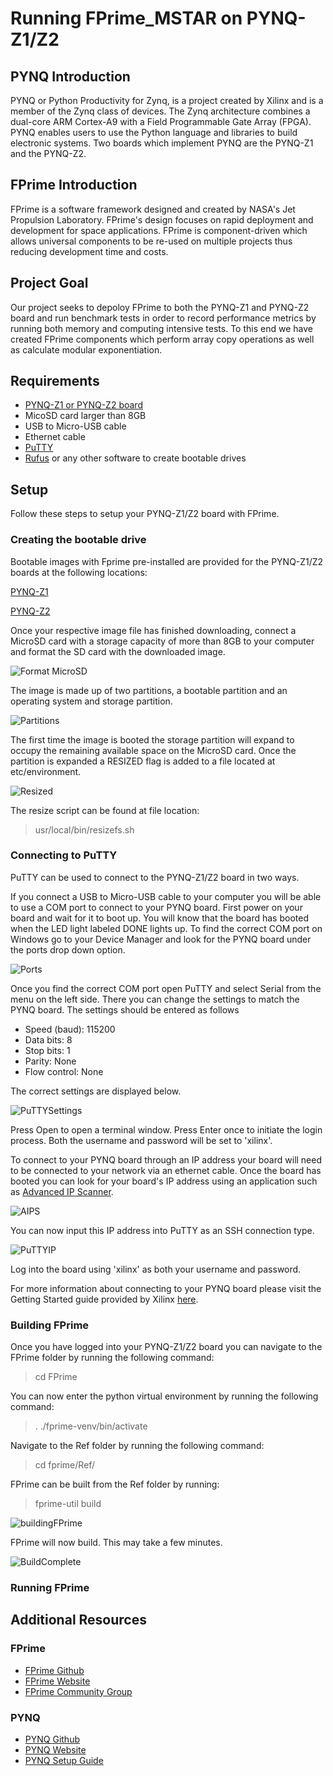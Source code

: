 # Running FPrime_MSTAR on PYNQ-Z1/Z2

## PYNQ Introduction
PYNQ or Python Productivity for Zynq, is a project created by Xilinx and is a member of the Zynq class of devices. The Zynq architecture combines a dual-core ARM Cortex-A9 with a Field Programmable Gate Array (FPGA). PYNQ enables users to use the Python language and libraries to build electronic systems. Two boards which implement PYNQ are the PYNQ-Z1 and the PYNQ-Z2.

## FPrime Introduction
FPrime is a software framework designed and created by NASA's Jet Propulsion Laboratory. FPrime's design focuses on rapid deployment and development for space applications. FPrime is component-driven which allows universal components to be re-used on multiple projects thus reducing development time and costs.

## Project Goal
Our project seeks to depoloy FPrime to both the PYNQ-Z1 and PYNQ-Z2 board and run benchmark tests in order to record performance metrics by running both memory and computing intensive tests. To this end we have created FPrime components which perform array copy operations as well as calculate modular exponentiation.

## Requirements
- [PYNQ-Z1 or PYNQ-Z2 board](http://www.pynq.io/board.html)
- MicoSD card larger than 8GB
- USB to Micro-USB cable
- Ethernet cable
- [PuTTY](https://www.chiark.greenend.org.uk/~sgtatham/putty/latest.html)
- [Rufus](https://rufus.ie/) or any other software to create bootable drives

## Setup
Follow these steps to setup your PYNQ-Z1/Z2 board with FPrime.
### Creating the bootable drive
Bootable images with Fprime pre-installed are provided for the PYNQ-Z1/Z2 boards at the following locations:

[PYNQ-Z1](https://drive.google.com/file/d/1oSFLiyuEgIg-Y4KqXsf0uZ2Yt1L-2iae/view?usp=sharing)

[PYNQ-Z2](https://drive.google.com/file/d/1dgWHEQ1UevHf3aKtwjIwMHDAUY-g6zwE/view?usp=sharing)

Once your respective image file has finished downloading, connect a MicroSD card with a storage capacity of more than 8GB to your computer and format the SD card with the downloaded image.

![Format MicroSD](https://user-images.githubusercontent.com/9275528/110201002-bfab0000-7e15-11eb-9b4a-b2bfcd5d9900.PNG)

The image is made up of two partitions, a bootable partition and an operating system and storage partition. 

![Partitions](https://user-images.githubusercontent.com/9275528/110201173-95a60d80-7e16-11eb-94eb-84aaabfa6e68.PNG)

The first time the image is booted the storage partition will expand to occupy the remaining available space on the MicroSD card. Once the partition is expanded a RESIZED flag is added to a file located at etc/environment.

![Resized](https://user-images.githubusercontent.com/9275528/110201506-4c56bd80-7e18-11eb-8dff-66cd870b6f66.PNG)

The resize script can be found at file location:
> usr/local/bin/resizefs.sh

### Connecting to PuTTY

PuTTY can be used to connect to the PYNQ-Z1/Z2 board in two ways.

If you connect a USB to Micro-USB cable to your computer you will be able to use a COM port to connect to your PYNQ board. First power on your board and wait for it to boot up. You will know that the board has booted when the LED light labeled DONE lights up. To find the correct COM port on Windows go to your Device Manager and look for the PYNQ board under the ports drop down option.

![Ports](https://user-images.githubusercontent.com/9275528/110284045-04f63b80-7f96-11eb-8452-b0d45f05ac9a.PNG) 

Once you find the correct COM port open PuTTY and select Serial from the menu on the left side. There you can change the settings to match the PYNQ board. The settings should be entered as follows
- Speed (baud): 115200
- Data bits: 8
- Stop bits: 1
- Parity: None
- Flow control: None

The correct settings are displayed below.

![PuTTYSettings](https://user-images.githubusercontent.com/9275528/110284743-10963200-7f97-11eb-9434-212b34db5e8a.PNG)

Press Open to open a terminal window. Press Enter once to initiate the login process. Both the username and password will be set to 'xilinx'.

To connect to your PYNQ board through an IP address your board will need to be connected to your network via an ethernet cable. Once the board has booted you can look for your board's IP address using an application such as [Advanced IP Scanner](https://www.advanced-ip-scanner.com/).

![AIPS](https://user-images.githubusercontent.com/9275528/110288511-f95a4300-7f9c-11eb-8851-e4ff4490c239.PNG)

You can now input this IP address into PuTTY as an SSH connection type.

![PuTTYIP](https://user-images.githubusercontent.com/9275528/110288615-2a3a7800-7f9d-11eb-9084-1b625e60197c.PNG)

Log into the board using 'xilinx' as both your username and password.

For more information about connecting to your PYNQ board please visit the Getting Started guide provided by Xilinx [here](https://pynq.readthedocs.io/en/v1.4/1_getting_started.html).

### Building FPrime

Once you have logged into your PYNQ-Z1/Z2 board you can navigate to the FPrime folder by running the following command:
> cd FPrime

You can now enter the python virtual environment by running the following command:
> . ./fprime-venv/bin/activate
 
Navigate to the Ref folder by running the following command:
> cd fprime/Ref/

FPrime can be built from the Ref folder by running:
> fprime-util build

![buildingFPrime](https://user-images.githubusercontent.com/9275528/110291692-08db8b00-7fa1-11eb-8741-80b3f0d8a5d9.PNG)

FPrime will now build. This may take a few minutes.

![BuildComplete](https://user-images.githubusercontent.com/9275528/110291896-4c35f980-7fa1-11eb-946b-5efbbb574392.PNG)

### Running FPrime

## Additional Resources
### FPrime
- [FPrime Github](https://github.com/nasa/fprime)
- [FPrime Website](https://nasa.github.io/fprime/)
- [FPrime Community Group](https://groups.google.com/g/fprime-community)

### PYNQ
- [PYNQ Github](https://github.com/xilinx/pynq)
- [PYNQ Website](http://www.pynq.io/)
- [PYNQ Setup Guide](https://pynq.readthedocs.io/en/latest/getting_started.html)
